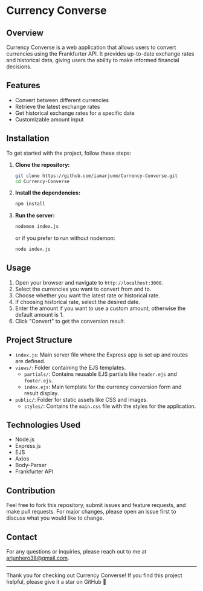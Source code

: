 # Currency Converse

## Overview

Currency Converse is a web application that allows users to convert currencies using the Frankfurter API. It provides up-to-date exchange rates and historical data, giving users the ability to make informed financial decisions.

## Features

- Convert between different currencies
- Retrieve the latest exchange rates
- Get historical exchange rates for a specific date
- Customizable amount input

## Installation

To get started with the project, follow these steps:

1. **Clone the repository:**

    ```bash
    git clone https://github.com/iamarjunm/Currency-Converse.git
    cd Currency-Converse
    ```

2. **Install the dependencies:**

    ```bash
    npm install
    ```

3. **Run the server:**

    ```bash
    nodemon index.js
    ```

    or if you prefer to run without nodemon:

    ```bash
    node index.js
    ```

## Usage

1. Open your browser and navigate to `http://localhost:3000`.
2. Select the currencies you want to convert from and to.
3. Choose whether you want the latest rate or historical rate.
4. If choosing historical rate, select the desired date.
5. Enter the amount if you want to use a custom amount, otherwise the default amount is 1.
6. Click "Convert" to get the conversion result.

## Project Structure

- `index.js`: Main server file where the Express app is set up and routes are defined.
- `views/`: Folder containing the EJS templates.
  - `partials/`: Contains reusable EJS partials like `header.ejs` and `footer.ejs`.
  - `index.ejs`: Main template for the currency conversion form and result display.
- `public/`: Folder for static assets like CSS and images.
  - `styles/`: Contains the `main.css` file with the styles for the application.

## Technologies Used

- Node.js
- Express.js
- EJS
- Axios
- Body-Parser
- Frankfurter API

## Contribution

Feel free to fork this repository, submit issues and feature requests, and make pull requests. For major changes, please open an issue first to discuss what you would like to change.

## Contact

For any questions or inquiries, please reach out to me at arjunhero38@gmail.com.

---

Thank you for checking out Currency Converse! If you find this project helpful, please give it a star on GitHub 🌟

